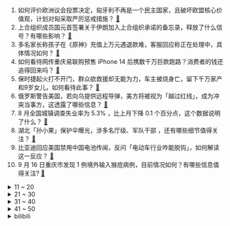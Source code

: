 1. 如何评价欧洲议会投票决定，匈牙利不再是一个民主国家，且破坏欧盟核心价值观，计划对匈采取严厉惩戒措施？ [:link:](https://www.zhihu.com/question/553906910)
2. 上合组织成员国元首签署关于伊朗加入上合组织承诺的备忘录，释放了什么信号？有哪些影响？ [:link:](https://www.zhihu.com/question/553732230)
3. 多名家长称孩子在《原神》充值上万元遇退款难，客服回应称正在处理中，具体情况如何？ [:link:](https://www.zhihu.com/question/553967503)
4. 如何看待网传重庆易联购预售 iPhone 14 后携数千万巨款跑路？消费者的钱还追得回来吗？ [:link:](https://www.zhihu.com/question/553898518)
5. 保时捷起火打不开门，群众欲救援却无能为力，车主被烧身亡，留下千万家产和9岁女儿，如何看待此事？ [:link:](https://www.zhihu.com/question/553827484)
6. 俄罗斯警告美国，若向乌提供远程导弹，美方将被视为「越过红线」，成为冲突当事方，这透露了哪些信息？ [:link:](https://www.zhihu.com/question/553910574)
7. 8 月全国城镇调查失业率为 5.3% ，比上月下降 0.1 个百分点，这个数据说明了什么？ [:link:](https://www.zhihu.com/question/553859924)
8. 湖北「孙小果」保护伞曝光，涉多名厅级、军队干部 ，还有哪些细节值得关注？ [:link:](https://www.zhihu.com/question/553780904)
9. 比亚迪回应美国禁用中国电池传闻，反问「电动车行业咋能脱钩」，如何解读这一反应？ [:link:](https://www.zhihu.com/question/553885079)
10. 9 月 16 日重庆市发现 1 例境外输入猴痘病例，目前情况如何？有哪些信息值得关注? [:link:](https://www.zhihu.com/question/553983705)
<details>
<summary>11 ~ 20</summary>

11. 张朝阳出物理题考网友仅一人答出，如何看待他的物理专业水平？ [:link:](https://www.zhihu.com/question/553791687)
12. 《英雄本色》里小马哥仅仅因为跛了，江湖地位就一落千丈，算是剧情 bug 吗？ [:link:](https://www.zhihu.com/question/367109543)
13. 苹果的 A16 芯片属于什么水平？ [:link:](https://www.zhihu.com/question/547395188)
14. 18 岁马琳琳跳出 4A 动作，获得花滑官方认定，你对该运动员有哪些了解？ [:link:](https://www.zhihu.com/question/553726993)
15. 为什么有一种人喜欢剥开自己给别人看，容易交浅言深，事后还后悔？ [:link:](https://www.zhihu.com/question/544977919)
16. 上海合作组织将吸收多个观察员国，扩容后的上合组织如何定位自身角色？将发挥哪些作用？ [:link:](https://www.zhihu.com/question/553980026)
17. 貂蝉那么美，王允为什么不把她占为己有，而是把她献出使连环计？ [:link:](https://www.zhihu.com/question/365579996)
18. 高中三年充实自己和全力考一个好大学哪个重要? [:link:](https://www.zhihu.com/question/548537331)
19. 为什么很多编程语言要把0设置为第一个元素下标索引，而不是直观的1？ [:link:](https://www.zhihu.com/question/553132811)
20. 「梅花」于 16 日中午登陆辽宁，沈阳大连等多地将现大暴雨，当地应该如何预防？ [:link:](https://www.zhihu.com/question/553850502)
</details>
<details>
<summary>21 ~ 30</summary>

21. 《天龙八部》开场时慕容复功夫很厉害，和乔峰差不多，为什么后面越来越不行了？ [:link:](https://www.zhihu.com/question/498479307)
22. 为什么军人的肌肉会比普通健身爱好者的肌肉要硬? [:link:](https://www.zhihu.com/question/552357330)
23. 为什么以前有诸如《康熙王朝》《李卫当官》这些逻辑和台词都颇为严谨的电视剧而现在却很少了？ [:link:](https://www.zhihu.com/question/27122606)
24. 理想汽车法务部称「已对供应商安徽万安工作人员彭某某启动司法程序维权」，有哪些需要了解的？ [:link:](https://www.zhihu.com/question/553870105)
25. 长沙电信大楼发生火灾，该楼内有哪些重要设施？可能会对当地网络造成哪些影响？ [:link:](https://www.zhihu.com/question/553954419)
26. 头一热花29.2w买了一辆凯迪拉克CT5尊贵版，真的就是头脑发热买的，心态已崩，怎么缓解？ [:link:](https://www.zhihu.com/question/541853645)
27. 一汽解放「踩急刹」重型货车销量降逾 70%，造成亏损的原因是什么？ [:link:](https://www.zhihu.com/question/553286013)
28. 为什么有人不喜欢极简主义？ [:link:](https://www.zhihu.com/question/372903342)
29. 为什么现在的电脑显示器普遍偏厚？ [:link:](https://www.zhihu.com/question/546386252)
30. 2023 考研大纲有哪些变化， 该如何解读？ [:link:](https://www.zhihu.com/question/553788367)
</details>
<details>
<summary>31 ~ 40</summary>

31. 30 岁左右的男人，适合穿什么品牌的衣服？ [:link:](https://www.zhihu.com/question/317625716)
32. 高一每晚做作业到1点，正常吗? [:link:](https://www.zhihu.com/question/552647367)
33. 高中选重点班还是普通班？ [:link:](https://www.zhihu.com/question/548673039)
34. 9月才开始准备考研，公共课学起来很吃力怎么办？ [:link:](https://www.zhihu.com/question/553803977)
35. 发布已半年的X80 ,仍是当前3k价位段值得入手的均衡旗舰吗？ [:link:](https://www.zhihu.com/question/553862228)
36. 苹果占国内高端机 70 %份额，这一数据说明什么？国产手机能够迎头赶上吗？ [:link:](https://www.zhihu.com/question/553721960)
37. 会有一直持续的友谊吗？ [:link:](https://www.zhihu.com/question/549100172)
38. 在你看来，幸福是什么呢？ [:link:](https://www.zhihu.com/question/553181205)
39. 考上研究生之后，是不是就是天天在实验室搞科研、做实验？ [:link:](https://www.zhihu.com/question/549235974)
40. 今年全国已有超 250 个省市优化楼市政策超 700 次，将起到哪些作用？有哪些信息值得关注？ [:link:](https://www.zhihu.com/question/553913742)
</details>
<details>
<summary>41 ~ 50</summary>

41. 如何评价《海贼王》漫画 1060 话？ [:link:](https://www.zhihu.com/question/534755429)
42. 如何评价任嘉伦、李沁主演的电视剧《请君》？ [:link:](https://www.zhihu.com/question/553656182)
43. 你知道的最震惊的冷知识是什么？ [:link:](https://www.zhihu.com/question/519996527)
44. 未来十年，后来的律师还有生存空间吗？ [:link:](https://www.zhihu.com/question/552577507)
45. 移民争端升级，得州州长反击白宫是「一群伪君子」，如何评价美国移民政策，移民之争将给美社会带去哪些影响？ [:link:](https://www.zhihu.com/question/553992450)
46. 有什么好用的洗发水推荐一下？ [:link:](https://www.zhihu.com/question/264733291)
47. 有没有对《原神》萌新的建议？ [:link:](https://www.zhihu.com/question/433204646)
48. 《原神》里你最讨厌哪个角色？ [:link:](https://www.zhihu.com/question/490377030)
49. 如何看待 9 月 16 日 A 股市场低开低走，三大股指跌超 2%，逾 4000 股收跌？ [:link:](https://www.zhihu.com/question/553822607)
50. 如何看待「高材生」下乡是「屈才」的观点？大都是高学历的基层选调生走向一线，怎样更好实现自身价值？ [:link:](https://www.zhihu.com/question/553661457)
</details><details>
<summary>bilibili</summary>

</details>